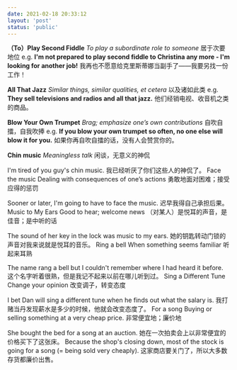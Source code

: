 ```yaml
---
date: 2021-02-18 20:33:12
layout: 'post'
status: 'public'
---
```


**（To）Play Second Fiddle**
 *To play a subordinate role to someone* 
居于次要地位
e.g.
**I'm not prepared to play second fiddle to Christina any more - I'm looking for another job!**
我再也不愿意给克里斯蒂娜当副手了——我要另找一份工作！

**All That Jazz**
 *Similar things, similar qualities, et cetera* 
以及诸如此类
e.g.
**They sell televisions and radios and all that jazz.**
他们经销电视、收音机之类的商品。

**Blow Your Own Trumpet**
 *Brag; emphasize one’s own contributions* 
自吹自擂，自我吹捧
e.g.
**If you blow your own trumpet so often, no one else will blow it for you.**
如果你再自吹自擂的话，没有人会赞赏你的。

**Chin music**
 *Meaningless talk* 
闲谈，无意义的神侃

I'm tired of you guy's chin music.
我已经听厌了你们这些人的神侃了。
Face the music
Dealing with consequences of one’s actions
勇敢地面对困难；接受应得的惩罚

Sooner or later, I'm going to have to face the music.
迟早我得自己承担后果。
Music to My Ears
Good to hear; welcome news
（对某人）是悦耳的声音，是佳音；是中听的话

The sound of her key in the lock was music to my ears.
她的钥匙转动门锁的声音对我来说就是悦耳的音乐。
Ring a bell
When something seems familiar
听起来耳熟

The name rang a bell but I couldn't remember where I had heard it before.
这个名字听着很熟，但是我记不起来以前在哪儿听到过。
Sing a Different Tune
Change your opinion
改变调子，转变态度

I bet Dan will sing a different tune when he finds out what the salary is.
我打赌当丹发现薪水是多少的时候，他就会改变态度了。
For a song
Buying or selling something at a very cheap price.
非常便宜地；廉价地

She bought the bed for a song at an auction.
她在一次拍卖会上以非常便宜的价格买下了这张床。
Because the shop's closing down, most of the stock is going for a song (= being sold very cheaply).
这家商店要关门了，所以大多数存货都廉价出售。